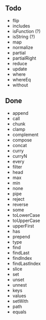 ## Todo
* flip
* includes
* isFunction (?)
* isString (?)
* map
* normalize
* partial
* partialRight
* reduce
* update
* where
* whereEq
* without

## Done
* append
* call
* chunk
* clamp
* complement
* compose
* concat
* curry
* curryN
* every
* filter
* head
* max
* min
* none
* pipe
* reject
* reverse
* some
* toLowerCase
* toUpperCase
* upperFirst
* has
* prepend
* type
* find
* findLast
* findIndex
* findLastIndex
* slice
* set
* unset
* unnest
* keys
* values
* setWith
* path
* equals
